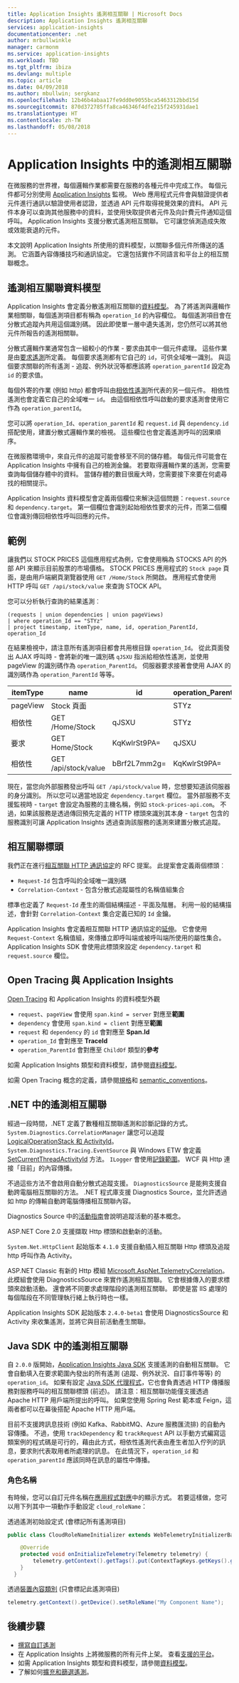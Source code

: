 ```yaml
---
title: Application Insights 遙測相互關聯 | Microsoft Docs
description: Application Insights 遙測相互關聯
services: application-insights
documentationcenter: .net
author: mrbullwinkle
manager: carmonm
ms.service: application-insights
ms.workload: TBD
ms.tgt_pltfrm: ibiza
ms.devlang: multiple
ms.topic: article
ms.date: 04/09/2018
ms.author: mbullwin; sergkanz
ms.openlocfilehash: 12b46b4abaa17fe9dd0e9055bca5463312bbd15d
ms.sourcegitcommit: 870d372785ffa8ca46346f4dfe215f245931dae1
ms.translationtype: HT
ms.contentlocale: zh-TW
ms.lasthandoff: 05/08/2018
---
```

# <a name="telemetry-correlation-in-application-insights"></a>Application Insights 中的遙測相互關聯

在微服務的世界裡，每個邏輯作業都需要在服務的各種元件中完成工作。 每個元件都可分別使用 [Application Insights](app-insights-overview.md) 監視。 Web 應用程式元件會與驗證提供者元件進行通訊以驗證使用者認證，並透過 API 元件取得視覺效果的資料。 API 元件本身可以查詢其他服務中的資料，並使用快取提供者元件及向計費元件通知這個呼叫。 Application Insights 支援分散式遙測相互關聯。 它可讓您偵測造成失敗或效能衰退的元件。

本文說明 Application Insights 所使用的資料模型，以關聯多個元件所傳送的遙測。 它涵蓋內容傳播技巧和通訊協定。 它還包括實作不同語言和平台上的相互關聯概念。

## <a name="telemetry-correlation-data-model"></a>遙測相互關聯資料模型

Application Insights 會定義分散遙測相互關聯的[資料模型](application-insights-data-model.md)。 為了將遙測與邏輯作業相關聯，每個遙測項目都有稱為 `operation_Id` 的內容欄位。 每個遙測項目會在分散式追蹤內共用這個識別碼。 因此即使單一層中遺失遙測，您仍然可以將其他元件所報告的遙測相關聯。

分散式邏輯作業通常包含一組較小的作業 - 要求由其中一個元件處理。 這些作業是由[要求遙測](application-insights-data-model-request-telemetry.md)所定義。 每個要求遙測都有它自己的 `id`，可供全域唯一識別。 與這個要求關聯的所有遙測 - 追蹤、例外狀況等都應該將 `operation_parentId` 設定為 `id` 的要求值。

每個外寄的作業 (例如 http) 都會呼叫由[相依性遙測](application-insights-data-model-dependency-telemetry.md)所代表的另一個元件。 相依性遙測也會定義它自己的全域唯一 `id`。 由這個相依性呼叫啟動的要求遙測會使用它作為 `operation_parentId`。

您可以將 `operation_Id`、`operation_parentId` 和 `request.id` 與 `dependency.id` 搭配使用，建置分散式邏輯作業的檢視。 這些欄位也會定義遙測呼叫的因果順序。

在微服務環境中，來自元件的追蹤可能會移至不同的儲存體。 每個元件可能會在 Application Insights 中擁有自己的檢測金鑰。 若要取得邏輯作業的遙測，您需要查詢每個儲存體中的資料。 當儲存體的數目很龐大時，您需要接下來要在何處尋找的相關提示。

Application Insights 資料模型會定義兩個欄位來解決這個問題：`request.source` 和 `dependency.target`。 第一個欄位會識別起始相依性要求的元件，而第二個欄位會識別傳回相依性呼叫回應的元件。


## <a name="example"></a>範例

讓我們以 STOCK PRICES 這個應用程式為例，它會使用稱為 STOCKS API 的外部 API 來顯示目前股票的市場價格。 STOCK PRICES 應用程式的 `Stock page` 頁面，是由用戶端網頁瀏覽器使用 `GET /Home/Stock` 所開啟。 應用程式會使用 HTTP 呼叫 `GET /api/stock/value` 來查詢 STOCK API。

您可以分析執行查詢的結果遙測︰

```
(requests | union dependencies | union pageViews) 
| where operation_Id == "STYz"
| project timestamp, itemType, name, id, operation_ParentId, operation_Id
```

在結果檢視中，請注意所有遙測項目都會共用根目錄 `operation_Id`。 從此頁面發出 AJAX 呼叫時 - 會將新的唯一識別碼 `qJSXU` 指派給相依性遙測，並使用 pageView 的識別碼作為 `operation_ParentId`。 伺服器要求接著會使用 AJAX 的識別碼作為 `operation_ParentId` 等等。

| itemType   | name                      | id           | operation_ParentId | operation_Id |
|------------|---------------------------|--------------|--------------------|--------------|
| pageView   | Stock 頁面                |              | STYz               | STYz         |
| 相依性 | GET /Home/Stock           | qJSXU        | STYz               | STYz         |
| 要求    | GET Home/Stock            | KqKwlrSt9PA= | qJSXU              | STYz         |
| 相依性 | GET /api/stock/value      | bBrf2L7mm2g= | KqKwlrSt9PA=       | STYz         |

現在，當您向外部服務發出呼叫 `GET /api/stock/value` 時，您想要知道該伺服器的身分識別。 所以您可以適當地設定 `dependency.target` 欄位。 當外部服務不支援監視時 - `target` 會設定為服務的主機名稱，例如 `stock-prices-api.com`。 不過，如果該服務是透過傳回預先定義的 HTTP 標頭來識別其本身 - `target` 包含的服務識別可讓 Application Insights 透過查詢該服務的遙測來建置分散式追蹤。 

## <a name="correlation-headers"></a>相互關聯標頭

我們正在進行[相互關聯 HTTP 通訊協定](https://github.com/lmolkova/correlation/blob/master/http_protocol_proposal_v1.md)的 RFC 提案。 此提案會定義兩個標頭︰

- `Request-Id` 包含呼叫的全域唯一識別碼
- `Correlation-Context` - 包含分散式追蹤屬性的名稱值組集合

標準也定義了 `Request-Id` 產生的兩個結構描述 - 平面及階層。 利用一般的結構描述，會針對 `Correlation-Context` 集合定義已知的 `Id` 金鑰。

Application Insights 會定義相互關聯 HTTP 通訊協定的[延伸](https://github.com/lmolkova/correlation/blob/master/http_protocol_proposal_v2.md)。 它會使用 `Request-Context` 名稱值組，來傳播立即呼叫端或被呼叫端所使用的屬性集合。 Application Insights SDK 會使用此標頭來設定 `dependency.target` 和 `request.source` 欄位。

## <a name="open-tracing-and-application-insights"></a>Open Tracing 與 Application Insights

[Open Tracing](http://opentracing.io/) 和 Application Insights 的資料模型外觀 

- `request`、`pageView` 會使用 `span.kind = server` 對應至**範圍**
- `dependency` 會使用 `span.kind = client` 對應至**範圍**
- `request` 和 `dependency` 的 `id` 會對應至 **Span.Id**
- `operation_Id` 會對應至 **TraceId**
- `operation_ParentId` 會對應至 `ChildOf` 類型的**參考**

如需 Application Insights 類型和資料模型，請參閱[資料模型](application-insights-data-model.md)。

如需 Open Tracing 概念的定義，請參閱[規格](https://github.com/opentracing/specification/blob/master/specification.md)和 [semantic_conventions](https://github.com/opentracing/specification/blob/master/semantic_conventions.md)。


## <a name="telemetry-correlation-in-net"></a>.NET 中的遙測相互關聯

經過一段時間，.NET 定義了數種相互關聯遙測和診斷記錄的方式。 `System.Diagnostics.CorrelationManager` 讓您可以追蹤 [LogicalOperationStack 和 ActivityId](https://msdn.microsoft.com/library/system.diagnostics.correlationmanager.aspx)。 `System.Diagnostics.Tracing.EventSource` 與 Windows ETW 會定義 [SetCurrentThreadActivityId](https://msdn.microsoft.com/library/system.diagnostics.tracing.eventsource.setcurrentthreadactivityid.aspx) 方法。 `ILogger` 會使用[記錄範圍](https://docs.microsoft.com/aspnet/core/fundamentals/logging#log-scopes)。 WCF 與 Http 連接「目前」的內容傳播。

不過這些方法不會啟用自動分散式追蹤支援。 `DiagnosticsSource` 是能夠支援自動跨電腦相互關聯的方法。 .NET 程式庫支援 Diagnostics Source，並允許透過如 http 的傳輸自動跨電腦傳播相互關聯內容。

Diagnostics Source 中的[活動指南](https://github.com/dotnet/corefx/blob/master/src/System.Diagnostics.DiagnosticSource/src/ActivityUserGuide.md)會說明追蹤活動的基本概念。 

ASP.NET Core 2.0 支援擷取 Http 標頭和啟動新的活動。 

`System.Net.HttpClient` 起始版本 `4.1.0` 支援自動插入相互關聯 Http 標頭及追蹤 http 呼叫作為 Activity。

ASP.NET Classic 有新的 Http 模組 [Microsoft.AspNet.TelemetryCorrelation](https://www.nuget.org/packages/Microsoft.AspNet.TelemetryCorrelation/)。 此模組會使用 DiagnosticsSource 來實作遙測相互關聯。 它會根據傳入的要求標頭來啟動活動。 還會將不同要求處理階段的遙測相互關聯。 即使是當 IIS 處理的每個階段在不同管理執行緒上執行時也一樣。

Application Insights SDK 起始版本 `2.4.0-beta1` 會使用 DiagnosticsSource 和 Activity 來收集遙測，並將它與目前活動產生關聯。 

<a name="java-correlation"></a>
## <a name="telemetry-correlation-in-the-java-sdk"></a>Java SDK 中的遙測相互關聯
自 `2.0.0` 版開始，[Application Insights Java SDK](app-insights-java-get-started.md) 支援遙測的自動相互關聯。 它會自動填入在要求範圍內發出的所有遙測 (追蹤、例外狀況、自訂事件等等) 的 `operation_id`。 如果有設定 [Java SDK 代理程式](app-insights-java-agent.md)，它也會負責透過 HTTP 傳播服務對服務呼叫的相互關聯標頭 (前述)。 請注意：相互關聯功能僅支援透過 Apache HTTP 用戶端所提出的呼叫。 如果您使用 Spring Rest 範本或 Feign，這兩者都可以在幕後搭配 Apache HTTP 用戶端。

目前不支援跨訊息技術 (例如 Kafka、RabbitMQ、Azure 服務匯流排) 的自動內容傳播。 不過，使用 `trackDependency` 和 `trackRequest` API 以手動方式編寫這類案例的程式碼是可行的，藉由此方式，相依性遙測代表由產生者加入佇列的訊息，要求則代表取用者所處理的訊息。 在此情況下，`operation_id` 和 `operation_parentId` 應該同時在訊息的屬性中傳播。

<a name="java-role-name"></a>
### <a name="role-name"></a>角色名稱
有時候，您可以自訂元件名稱在[應用程式對應](app-insights-app-map.md)中的顯示方式。 若要這樣做，您可以用下列其中一項動作手動設定 `cloud_roleName`：

透過遙測初始設定式 (會標記所有遙測項目)
```Java
public class CloudRoleNameInitializer extends WebTelemetryInitializerBase {

    @Override
    protected void onInitializeTelemetry(Telemetry telemetry) {
        telemetry.getContext().getTags().put(ContextTagKeys.getKeys().getDeviceRoleName(), "My Component Name");
    }
  }
```
透過[裝置內容類別](https://docs.microsoft.com/et-ee/java/api/com.microsoft.applicationinsights.extensibility.context._device_context) (只會標記此遙測項目)
```Java
telemetry.getContext().getDevice().setRoleName("My Component Name");
```

## <a name="next-steps"></a>後續步驟

- [撰寫自訂遙測](app-insights-api-custom-events-metrics.md)
- 在 Application Insights 上將微服務的所有元件上架。 查看[支援的平台](app-insights-platforms.md)。
- 如需 Application Insights 類型和資料模型，請參閱[資料模型](application-insights-data-model.md)。
- 了解如何[擴充和篩選遙測](app-insights-api-filtering-sampling.md)。
